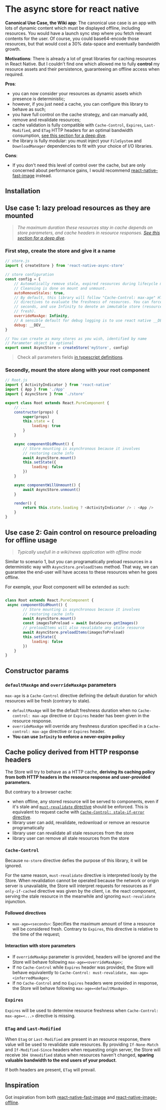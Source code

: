 # The async store for react native

**Canonical Use Case, the Wiki app**: The canonical use case is an app with lots of dynamic content which must be displayed offline, including resources. You would have a launch sync step where you fetch relevant contents for the user. Of course, you could base64-encode those resources, but that would cost a 30% data-space and eventually bandwidth growth.

**Motivations**: There is already a lot of great libraries for caching resources in React Native. But I couldn't find one which allowed me to fully **control** my resource assets and their persistence, guaranteeing an offline access when required.

**Pros**:

- you can now consider your resources as dynamic assets which presence is deterministic;
- however, if you just need a cache, you can configure this library to behave as such;
- you have full control on the cache strategy, and can manually add, remove and revalidate resources;
- cache validation is fully compatible with `Cache-Control`, `Expires`, `Last-Modified`, and `ETag` HTTP headers for an optimal bandwidth consumption, [see this section for a deep dive](#cache-policy).
- the library is fully modular: you must inject your `FileSystem` and `DownloadManager` dependencies to fit with your choice of I/O libraries.

**Cons**:

- If you don't need this level of control over the cache, but are only concerned about performance gains, I would recommend [react-native-fast-image](https://github.com/DylanVann/react-native-fast-image) instead.

## Installation

## Use case 1: lazy preload resources as they are mounted

> *The maximum duration these resources stay in cache depends on store parameters, and cache headers in resource responses. [See this section for a deep dive](#cache-policy).*

### First step, create the store and give it a name

``` javascript
// store.js
import { createStore } from 'react-native-async-store'

// store configuration
const config = {
    // Automatically remove stale, expired resources during lifecycle methods.
    // Cleansing is done on mount and unmount.
    autoRemoveStales: true,
    // By default, this library will follow "Cache-Control: max-age" HTTP header
    // directives to evaluate the freshness of resources. You can force a value in
    // seconds, and use Infinity to denote an immutable store (resources are always
    // fresh).
    overrideMaxAge: Infinity,
    // A sensible default for debug logging is to use react native __DEV__ global.
    debug: __DEV__
}

// You can create as many stores as you wish, identified by name
// Parameter object is optional
export const AsyncStore = createStore('myStore', config)
```

> Check all parameters fields  [in typescript definitions](lib/AsyncStore/types.d.ts).

### Secondly, mount the store along with your root component

```javascript
// Root.js
import { ActivityIndicator } from 'react-native'
import { App } from './App'
import { AsyncStore } from './store'

export class Root extends React.PureComponent {
    // ...
    constructor(props) {
        super(props)
        this.state = {
            loading: true
        }
    }

    async componentDidMount() {
        // Store mounting is asynchronous because it involves
        // restoring cache info
        await AsyncStore.mount()
        this.setState({
            loading: false
        })
    }

    async componentWillUnmount() {
        await AsyncStore.unmount()
    }

    render() {
        return this.state.loading ? <ActivityIndicator /> : <App />
    }
}

```

## Use case 2: Gain control on resource preloading for offline usage

> *Typically usefull in a wiki/news application with offline mode*

Similar to scenario 1, but you can programatically preload resources in a deterministic way with `AsyncStore.preloadItems` method. That way, we can guarantee the end-user will have access to these resources when he goes offline.

For exemple, your Root component will be extended as such:

``` javascript

class Root extends React.PureComponent {
 async componentDidMount() {
        // Store mounting is asynchronous because it involves
        // restoring cache info
        await AsyncStore.mount()
        const imagesToPreload = await DataSource.getImages()
        // preloadItems will also revalidate any stale resource
        await AsyncStore.preloadItems(imagesToPreload)
        this.setState({
            loading: false
        })
    }
}

```

## Constructor params

### `defaultMaxAge` and `overrideMaxAge` parameters

`max-age` is a `Cache-Control` directive defining the default duration for which resources will be fresh (contrary to stale).

- `defaultMaxAge` will be the default freshness duration when no `Cache-control: max-age` directive or `Expires` header has been given in the resource response.
- `overrideMaxAge` will override any freshness duration specified in a `Cache-control: max-age` directive or `Expires` header.
- **You can use `Infinity` to enforce a never-expire policy**

<a name="cache-policy"></a>

## Cache policy derived from HTTP response headers

The Store will try to behave as a HTTP cache, **deriving its caching policy  from both HTTP headers in the resource response and user-provided parameters.**

But contrary to a browser cache:

- when offline, any stored resource will be served to components, even if it's stale and [`must-revalidate` directive](https://developer.mozilla.org/en-US/docs/Web/HTTP/Headers/Cache-Control#Revalidation_and_reloading) should be enforced. This is equivalent to request cache with [`Cache-Control: stale-if-error` directive](https://developer.mozilla.org/en-US/docs/Web/HTTP/Headers/Cache-Control#Expiration).
- library user can add, revalidate, redownload or remove an resource programatically
- library user can revalidate all stale resources from the store
- library user can remove all stale resources from the store

### `Cache-Control`

Because `no-store` directive defies the purpose of this library, it will be ignored.

For the same reason, `must-revalidate` directive is interpreted loosly by the Store. When revalidation cannot be operated because the network or origin server is unavailable, the Store will interpret requests for resources as if `only-if-cached` directive was given by the client, i.e. the react component, serving the stale resource in the meanwhile and ignoring `must-revalidate` injunction.

#### Followed directives

- `max-age=<seconds>`: Specifies the maximum amount of time a resource will be considered fresh. Contrary to `Expires`, this directive is relative to the time of the request;

#### Interaction with store parameters

- If `overrideMaxAge` parameter is provided, headers will be ignored and the Store will behave following `max-age=<overrideMaxAge>`;
- If no `Cache-Control` while `Expires` header was provided, the Store will behave equivalently to `Cache-Control: must-revalidate, max-age=<inferredMaxAge>`;
- If no `Cache-Control` and no `Expires` headers were provided in response, the Store will behave following `max-age=<defaultMaxAge>`.

### `Expires`

`Expires` will be used to determine resource freshness when `Cache-Control: max-age=<...>` directive is missing.

### `ETag` and `Last-Modified`

When `Etag` or `Last-Modified` are present in an resource response, there value will be used to revalidate stale resources. By providing `If-None-Match` and `If-Modified-Since` headers when requesting origin server, the Store will receive `304 Unmodified` status when resources haven't changed, **sparing valuable bandwidth to the end users of your product**.

If both headers are present, `ETag` will prevail.

## Inspiration

Got inspiration from both [react-native-fast-image](https://github.com/DylanVann/react-native-fast-image) and [react-native-image-offline](https://github.com/code-and-co/react-native-image-offline).